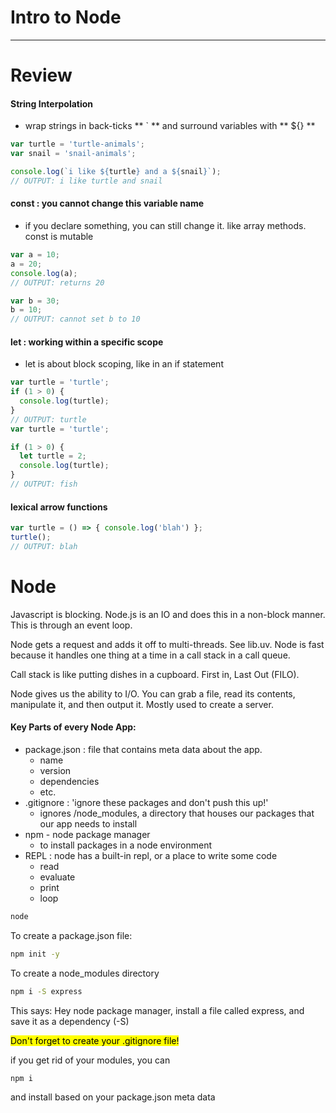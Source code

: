 # Intro to Node
***

# Review

#### String Interpolation
* wrap strings in back-ticks ** ` ** and surround variables with ** ${} **


```js
var turtle = 'turtle-animals';
var snail = 'snail-animals';

console.log(`i like ${turtle} and a ${snail}`);
// OUTPUT: i like turtle and snail
```

#### const : you cannot change this variable name
* if you declare something, you can still change it. like array methods. const is mutable

```js
var a = 10;
a = 20;
console.log(a);
// OUTPUT: returns 20

var b = 30;
b = 10;
// OUTPUT: cannot set b to 10
```

#### let : working within a specific scope
* let is about block scoping, like in an if statement

```js
var turtle = 'turtle';
if (1 > 0) {
  console.log(turtle);
}
// OUTPUT: turtle
var turtle = 'turtle';

if (1 > 0) {
  let turtle = 2;
  console.log(turtle);
}
// OUTPUT: fish
```

#### lexical arrow functions

```js
var turtle = () => { console.log('blah') };
turtle();
// OUTPUT: blah
```

# Node
Javascript is blocking. Node.js is an IO and does this in a non-block manner. This is through an event loop.

Node gets a request and adds it off to multi-threads. See lib.uv. Node is fast because it handles one thing at a time in a call stack in a call queue.

Call stack is like putting dishes in a cupboard. First in, Last Out (FILO).

Node gives us the ability to I/O. You can grab a file, read its contents, manipulate it, and then output it. Mostly used to create a server.

#### Key Parts of every Node App:
* package.json : file that contains meta data about the app.
  * name
  * version
  * dependencies
  * etc.
* .gitignore : 'ignore these packages and don't push this up!'
  * ignores /node_modules, a directory that houses our packages that our app needs to install
* npm - node package manager
  * to install packages in a node environment
* REPL :  node has a built-in repl, or a place to write some code
  * read
  * evaluate
  * print
  * loop


```sh
node
```

To create a package.json file:
```sh
npm init -y
```

To create a node_modules directory
```sh
npm i -S express
```
This says: Hey node package manager, install a file called express, and save it as a dependency (-S)

<mark>Don't forget to create your .gitignore file!</mark>

if you get rid of your modules, you can
```sh
npm i
```
and install based on your package.json meta data

